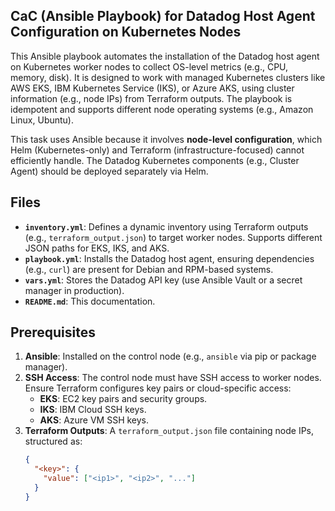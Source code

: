 ## CaC (Ansible Playbook) for Datadog Host Agent Configuration on Kubernetes Nodes

This Ansible playbook automates the installation of the Datadog host agent on Kubernetes worker nodes to collect OS-level metrics (e.g., CPU, memory, disk). It is designed to work with managed Kubernetes clusters like AWS EKS, IBM Kubernetes Service (IKS), or Azure AKS, using cluster information (e.g., node IPs) from Terraform outputs. The playbook is idempotent and supports different node operating systems (e.g., Amazon Linux, Ubuntu).

This task uses Ansible because it involves **node-level configuration**, which Helm (Kubernetes-only) and Terraform (infrastructure-focused) cannot efficiently handle. The Datadog Kubernetes components (e.g., Cluster Agent) should be deployed separately via Helm.

## Files
- **`inventory.yml`**: Defines a dynamic inventory using Terraform outputs (e.g., `terraform_output.json`) to target worker nodes. Supports different JSON paths for EKS, IKS, and AKS.
- **`playbook.yml`**: Installs the Datadog host agent, ensuring dependencies (e.g., `curl`) are present for Debian and RPM-based systems.
- **`vars.yml`**: Stores the Datadog API key (use Ansible Vault or a secret manager in production).
- **`README.md`**: This documentation.

## Prerequisites
1. **Ansible**: Installed on the control node (e.g., `ansible` via pip or package manager).
2. **SSH Access**: The control node must have SSH access to worker nodes. Ensure Terraform configures key pairs or cloud-specific access:
   - **EKS**: EC2 key pairs and security groups.
   - **IKS**: IBM Cloud SSH keys.
   - **AKS**: Azure VM SSH keys.
3. **Terraform Outputs**: A `terraform_output.json` file containing node IPs, structured as:
   ```json
   {
     "<key>": {
       "value": ["<ip1>", "<ip2>", "..."]
     }
   }
